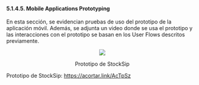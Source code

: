 #### 5.1.4.5. Mobile Applications Prototyping ####

En esta sección, se evidencian pruebas de uso del prototipo de la aplicación móvil. Además, se adjunta un video donde se usa el prototipo y las interacciones con el prototipo se basan en los User Flows descritos previamente.

<p align="center">
  <img src="https://i.imgur.com/lJfGbm6.png">

<p align="center">Prototipo de StockSip</p>


Prototipo de StockSip: https://acortar.link/AcTpSz
